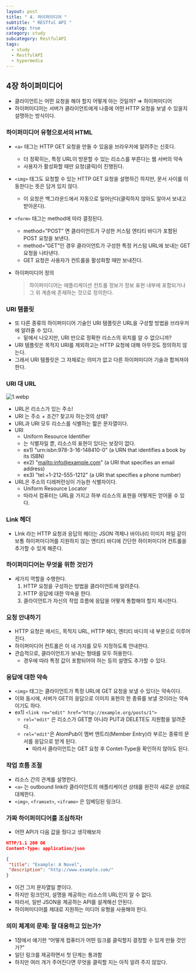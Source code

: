```yaml
---
layout: post
title: " 4. 하이퍼미디어 "
subtitle: " RESTful API "
catalog: true
category: study
subcategory: RestfulAPI
tags:
  - study
  - RestfulAPI
  - hypermedia
---
```


## 4장 하이퍼미디어

- 클라이언트는 어떤 요청을 해야 할지 어떻게 아는 것일까? ⇒ 하이퍼미디어
- 하이퍼미디어는 서버가 클라이언트에게 나중에 어떤 HTTP 요청을 보낼 수 있을지 설명하는 방식이다.

### 하이퍼미디어 유형으로서의 HTML

- `<a>` 태그는 HTTP GET 요청을 만들 수 있음을 브라우저에 알려주는 신호다.
    - 더 정확히는, 특정 URL이 방문할 수 있는 리소스를 부른다는 웹 서버의 약속
    - 사용자가 활성화할 때만 요청(클릭)이 진행된다.
- `<img>` 태그도 요청할 수 있는 HTTP GET 요청을 설명하긴 하지만, 문서 사이를 이동한다는 뜻은 담겨 있지 않다.
    - 이 요청은 백그라운드에서 자동으로 일어난다(클릭하지 않아도 알아서 보내고 받아온다).
- `<form>` 태그는 method에 따라 결정된다.
    - method=”POST” 면 클라이언트가 구성한 커스텀 엔티티 바디가 포함된 POST 요청을 보낸다.
    - method=”GET”인 경우 클라이언트가 구성한 특정 커스텀 URL에 보내는 GET 요청을 나타낸다.
    - GET 요청은 사용자가 컨트롤을 활성화할 때만 보내진다.
- 하이퍼미디어 정의
    
    > 하이퍼미디어는 애플리케이션 컨트롤 정보가 정보 표현 내부에 포함되거나 그 위 계층에 존재하는 것으로 정의한다.
    > 

### URI 템플릿

- 또 다른 종류의 하이퍼미디어 기술인 URI 템플릿은 URL을 구성할 방법을 브라우저에 알려줄 수 있다.
    - 밑에서 나오지만, URI 만으로 정확한 리소스의 위치를 알 수 없으니까?
- URI 템플릿은 목적지 URI를 제외하고는 HTTP 요청에 대해 아무것도 정의하지 않는다.
- 그래서 URI 템플릿은 그 자체로는 의미가 없고 다른 하이퍼미디어 기술과 합쳐져야 한다.

### URI 대 URL

![1.webp](https://cdn.jsdelivr.net/gh/junsoopooh/importunate-dev.github.io/img/study/RestfulAPI/240918/1.webp)
- URL은 리소스가 있는 주소!
- URI 는 주소 + 조건? 찾고자 하는것의 상태?
- URL과 URI 모두 리소스를 식별하는 짧은 문자열이다.
- URI
    - Uniform Resource Identifier
    - 는 식별자일 뿐, 리소스의 표현이 있다는 보장이 없다.
    - ex1) "urn:isbn:978-3-16-148410-0" (a URN that identifies a book by its ISBN)
    - ex2) "[mailto:info@example.com](mailto:info@example.com)" (a URI that specifies an email address)
    - ex3) "tel:+1-212-555-1212" (a URI that specifies a phone number)
- URL은 주소의 디레퍼런싱이 가능한 식별자이다.
    - Uniform Resource Locator
    - 따라서 컴퓨터는 URL을 가지고 하부 리소스의 표현을 어떻게든 얻어올 수 있다.

### Link 헤더

- LInk 라는 HTTP 요청과 응답의 헤더는 JSON 객체나 바이너리 이미지 파일 같이 보통 하이퍼미디어를 지원하지 않는 엔티티 바디에 간단한 하이퍼미디어 컨트롤을 추가할 수 있게 해준다.

### 하이퍼미디어는 무엇을 위한 것인가

- 세가지 역할을 수행한다.
    1. HTTP 요청을 구성하는 방법을 클라이언트에 알려준다.
    2. HTTP 응답에 대한 약속을 한다.
    3. 클라이언트가 자신의 작업 흐름에 응답을 어떻게 통합해야 할지 제시한다.

### 요청 안내하기

- HTTP 요청은 메서드, 목적지 URL, HTTP 헤더, 엔티티 바디의 네 부분으로 이루어진다.
- 하이퍼미디어 컨트롤은 이 네 가지를 모두 지정하도록 안내한다.
- 관습적으로, 클라이언트가 보내는 형태를 모두 허용한다.
    - 경우에 따라 특정 값이 포함되어야 하는 등의 설명도 추가할 수 있다.

### 응답에 대한 약속

- `<img>` 태그는 클라이언트가 특정 URL에 GET 요청을 보낼 수 있다는 약속이다.
- 이와 동시에, 서버가 GET의 응답으로 이미지 표현의 한 종류를 보낼 것이라는 약속이기도 하다.
- ex1) `<link re="edit" href="http://example.org/posts/1">`
    - `rel="edit"` 은 리소스가 GET뿐 아니라 PUT과 DELETE도 지원함을 알려준다.
    - `rel="edit"`은 AtomPub이 멤버 엔트리(Member Entry)라 부르는 종류의 문서를 응답으로 받게 된다.
        - 따라서 클라이언트는 GET 요청 후 Contet-Type을 확인하지 않아도 된다.

### 작업 흐름 조절

- 리소스 간의 관계를 설명한다.
- `<a>` 는 outbound link라 클라이언트의 애플리케이션 상태를 완전히 새로운 상태로 대체한다.
- `<img>`, `<framset>`, `<iframe>` 은 임베딩된 링크다.

### 가짜 하이퍼미디어를 조심하자!

- 어떤 API가 다음 값을 줬다고 생각해보자

```json
HTTP/1.1 200 OK
Content-Type: application/json

{
 "title": "Example: A Novel",
 "description": "http://www.example.com/"
}
```

- 이건 그저 문자열일 뿐이다.
- 하지만 링크인지, 설명을 제공하는 리소스의 URL인지 알 수 없다.
- 따라서, 일반 JSON을 제공하는 API를 설계해선 안된다.
- 하이퍼미디어를 제대로 지원하는 미디어 유형을 사용해야 한다.

### 의미 체계의 문제: 잘 대응하고 있는가?

- 1장에서 얘기한 “어떻게 컴퓨터가 어떤 링크를 클릭할지 결정할 수 있게 만들 것인가?”
- 일단 링크를 제공하면서 첫 단계는 통과함
- 하지만 여러 개가 주어진다면 무엇을 클릭할 지는 아직 알려 주지 않았다.